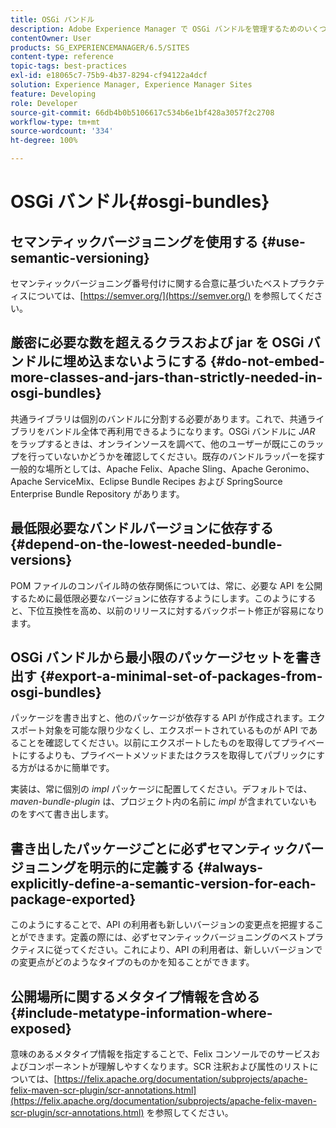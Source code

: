 ```yaml
---
title: OSGi バンドル
description: Adobe Experience Manager で OSGi バンドルを管理するためのいくつかのヒントについて説明します。
contentOwner: User
products: SG_EXPERIENCEMANAGER/6.5/SITES
content-type: reference
topic-tags: best-practices
exl-id: e18065c7-75b9-4b37-8294-cf94122a4dcf
solution: Experience Manager, Experience Manager Sites
feature: Developing
role: Developer
source-git-commit: 66db4b0b5106617c534b6e1bf428a3057f2c2708
workflow-type: tm+mt
source-wordcount: '334'
ht-degree: 100%

---
```


# OSGi バンドル{#osgi-bundles}

## セマンティックバージョニングを使用する {#use-semantic-versioning}

セマンティックバージョニング番号付けに関する合意に基づいたベストプラクティスについては、[https://semver.org/](https://semver.org/) を参照してください。

## 厳密に必要な数を超えるクラスおよび jar を OSGi バンドルに埋め込まないようにする {#do-not-embed-more-classes-and-jars-than-strictly-needed-in-osgi-bundles}

共通ライブラリは個別のバンドルに分割する必要があります。これで、共通ライブラリをバンドル全体で再利用できるようになります。OSGi バンドルに *JAR* をラップするときは、オンラインソースを調べて、他のユーザーが既にこのラップを行っていないかどうかを確認してください。既存のバンドルラッパーを探す一般的な場所としては、Apache Felix、Apache Sling、Apache Geronimo、Apache ServiceMix、Eclipse Bundle Recipes および SpringSource Enterprise Bundle Repository があります。

## 最低限必要なバンドルバージョンに依存する {#depend-on-the-lowest-needed-bundle-versions}

POM ファイルのコンパイル時の依存関係については、常に、必要な API を公開するために最低限必要なバージョンに依存するようにします。このようにすると、下位互換性を高め、以前のリリースに対するバックポート修正が容易になります。

## OSGi バンドルから最小限のパッケージセットを書き出す {#export-a-minimal-set-of-packages-from-osgi-bundles}

パッケージを書き出すと、他のパッケージが依存する API が作成されます。エクスポート対象を可能な限り少なくし、エクスポートされているものが API であることを確認してください。以前にエクスポートしたものを取得してプライベートにするよりも、プライベートメソッドまたはクラスを取得してパブリックにする方がはるかに簡単です。

実装は、常に個別の *impl* パッケージに配置してください。デフォルトでは、*maven-bundle-plugin* は、プロジェクト内の名前に *impl* が含まれていないものをすべて書き出します。

## 書き出したパッケージごとに必ずセマンティックバージョニングを明示的に定義する {#always-explicitly-define-a-semantic-version-for-each-package-exported}

このようにすることで、API の利用者も新しいバージョンの変更点を把握することができます。定義の際には、必ずセマンティックバージョニングのベストプラクティスに従ってください。これにより、API の利用者は、新しいバージョンでの変更点がどのようなタイプのものかを知ることができます。

## 公開場所に関するメタタイプ情報を含める {#include-metatype-information-where-exposed}

意味のあるメタタイプ情報を指定することで、Felix コンソールでのサービスおよびコンポーネントが理解しやすくなります。SCR 注釈および属性のリストについては、[https://felix.apache.org/documentation/subprojects/apache-felix-maven-scr-plugin/scr-annotations.html](https://felix.apache.org/documentation/subprojects/apache-felix-maven-scr-plugin/scr-annotations.html) を参照してください。
